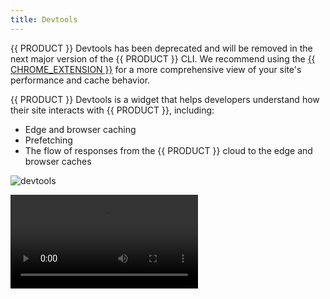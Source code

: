 ```yaml
---
title: Devtools
---
```


<Callout type="important">

  {{ PRODUCT }} Devtools has been deprecated and will be removed in the next major version of the {{ PRODUCT }} CLI. We recommend using the [{{ CHROME_EXTENSION }}](/guides/performance/observability/developer_tools_chrome_extension) for a more comprehensive view of your site's performance and cache behavior.

</Callout>

{{ PRODUCT }} Devtools is a widget that helps developers understand how their site interacts with {{ PRODUCT }}, including:

- Edge and browser caching
- Prefetching
- The flow of responses from the {{ PRODUCT }} cloud to the edge and browser caches

![devtools](/images/devtools/devtools.png?width=300)

<!-- [Live demo of {{ PRODUCT }} Devtools running on a React Storefront site](https://demo.reactstorefront.io/__edgio__/devtools/enable) -->

<Video src="https://player.vimeo.com/video/691580899" />

## Installation {/* installation */}

Devtools, which requires our CDN-as-code approach to CDN configuration, is automatically installed when you initialize your property (`{{ FULL_CLI_NAME }} init`). Use the following installation instructions if Devtools was not installed when your property was initalized.

### Packages {/* packages */}

In order to enable {{ PRODUCT }} Devtools, first ensure that the `{{ PACKAGE_NAME }}/devtools` and `{{ PACKAGE_NAME }}/prefetch` packages have been added to your project. To install them using NPM, run:

<SnippetGroup>

```bash tabLabel="npm"
npm i -D {{ PACKAGE_NAME }}/devtools {{ PACKAGE_NAME }}/prefetch
```

```bash tabLabel="Yarn 1 (Classic)"
yarn add --dev {{ PACKAGE_NAME }}/devtools {{ PACKAGE_NAME }}/prefetch
```

</SnippetGroup>

### Client Widget {/* client-widget */}

<Callout type="info">

You may skip this step if you are using `{{ PACKAGE_NAME }}/next` or `{{ PACKAGE_NAME }}/nuxt`.

</Callout>

Add the following to your client JavaScript bundle:

```js
import installDevtools from '{{ PACKAGE_NAME }}/devtools/install';

installDevtools();
```

Alternatively, you can add the following `script` tag to your app's HTML:

```html
<script defer src="/__edgio__/devtools/install.js"></script>
```

### Service Worker {/* service-worker */}

Then, if you haven't already, enable `{{ PACKAGE_NAME }}/prefetch` in your service worker. See [Prefetching](/guides/performance/prefetching) for more information on enabling `{{ PACKAGE_NAME }}/prefetch`.

## Enabling or Disabling the Devtools {/* enabling-or-disabling-the-devtools */}

By default, {{ PRODUCT }} Devtools is enabled when your app is served from `localhost`, `127.0.0.1` or any `*.{{ LINK_DOMAIN }}` domain.

To customize when {{ PRODUCT }} Devtools appear:

### Per Environment {/* per-environment */}

Using the {{ PORTAL_LINK }}, navigate to your environment and create an environment variable named `PREVIEW_{{ PRODUCT_NAME_UPPER }}_DEVTOOLS_ENABLED`. Set the value to `true` or `false` to explicitly enable or disable the Devtools on the given environment.

### Per Browsing Session {/* per-browsing-session */}

Point your browser to `/__edgio__/devtools/enable` or `/__edgio__/devtools/disable` to explicitly enable or disable {{ PRODUCT }} Devtools for your browsing session. This takes precedence over the environment config and the domain default.

If the Devtools were previously enabled and you disable them, you may want to remove the service worker to get rid of the Devtools-specific route handlers that were installed on-demand when enabling it. This can be done using the Application tab in Chrome Developer Tools.
